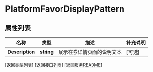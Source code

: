 # PlatformFavorDisplayPattern

## 属性列表

名称 | 类型 | 描述 | 补充说明
------------ | ------------- | ------------- | -------------
**Description** | **string** | 展示在券详情页面的说明文本 | [可选] 

[\[返回类型列表\]](README.md#类型列表)
[\[返回接口列表\]](README.md#接口列表)
[\[返回服务README\]](README.md)


